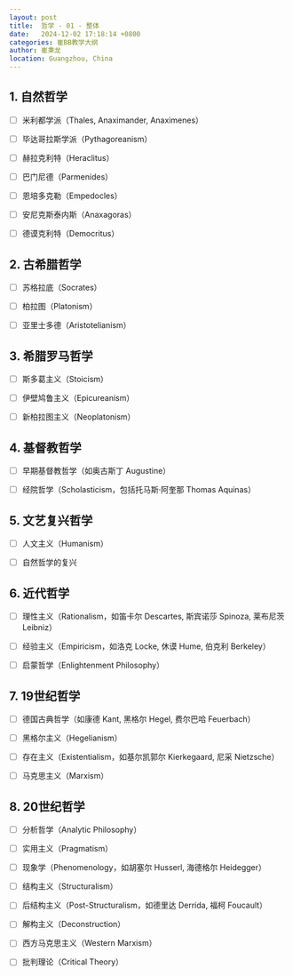 ```yaml
---
layout: post
title:  哲学 - 01 - 整体
date:   2024-12-02 17:18:14 +0800
categories: 崔BB教学大纲
author: 崔秉龙
location: Guangzhou, China
---
```




## 1. 自然哲学

- [ ] 米利都学派（Thales, Anaximander, Anaximenes）

- [ ] 毕达哥拉斯学派（Pythagoreanism）

- [ ] 赫拉克利特（Heraclitus）

- [ ] 巴门尼德（Parmenides）

- [ ] 恩培多克勒（Empedocles）

- [ ] 安尼克斯泰内斯（Anaxagoras）

- [ ] 德谟克利特（Democritus）

## 2. 古希腊哲学

- [ ] 苏格拉底（Socrates）

- [ ] 柏拉图（Platonism）

- [ ] 亚里士多德（Aristotelianism）

## 3. 希腊罗马哲学

- [ ] 斯多葛主义（Stoicism）

- [ ] 伊壁鸠鲁主义（Epicureanism）

- [ ] 新柏拉图主义（Neoplatonism）

## 4. 基督教哲学

- [ ] 早期基督教哲学（如奥古斯丁 Augustine）

- [ ] 经院哲学（Scholasticism，包括托马斯·阿奎那 Thomas Aquinas）

## 5. 文艺复兴哲学

- [ ] 人文主义（Humanism）

- [ ] 自然哲学的复兴

## 6. 近代哲学

- [ ] 理性主义（Rationalism，如笛卡尔 Descartes, 斯宾诺莎 Spinoza, 莱布尼茨 Leibniz）

- [ ] 经验主义（Empiricism，如洛克 Locke, 休谟 Hume, 伯克利 Berkeley）

- [ ] 启蒙哲学（Enlightenment Philosophy）

## 7. 19世纪哲学

- [ ] 德国古典哲学（如康德 Kant, 黑格尔 Hegel, 费尔巴哈 Feuerbach）

- [ ] 黑格尔主义（Hegelianism）

- [ ] 存在主义（Existentialism，如基尔凯郭尔 Kierkegaard, 尼采 Nietzsche）

- [ ] 马克思主义（Marxism）

## 8. 20世纪哲学

- [ ] 分析哲学（Analytic Philosophy）

- [ ] 实用主义（Pragmatism）

- [ ] 现象学（Phenomenology，如胡塞尔 Husserl, 海德格尔 Heidegger）

- [ ] 结构主义（Structuralism）

- [ ] 后结构主义（Post-Structuralism，如德里达 Derrida, 福柯 Foucault）

- [ ] 解构主义（Deconstruction）

- [ ] 西方马克思主义（Western Marxism）

- [ ] 批判理论（Critical Theory）